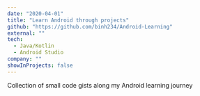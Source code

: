 ```yaml
---
date: "2020-04-01"
title: "Learn Android through projects"
github: "https://github.com/binh234/Android-Learning"
external: ""
tech:
  - Java/Kotlin
  - Android Studio
company: ""
showInProjects: false
---
```


Collection of small code gists along my Android learning journey
